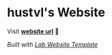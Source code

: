 
# hustvl's Website

Visit **[website url](#)** 🚀

_Built with [Lab Website Template](https://greene-lab.gitbook.io/lab-website-template-docs)_

